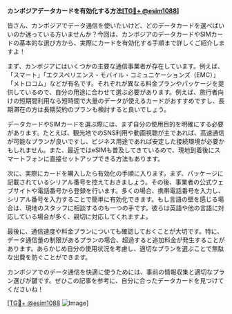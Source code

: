 **カンボジアデータカードを有効化する方法[[TG💪+ @esim1088](https://t.me/s/esim1088)]**

皆さん、カンボジアでデータ通信を使いたいけど、どのデータカードを選べばいいのか迷っている方いませんか？今回は、カンボジアのデータカードやSIMカードの基本的な選び方から、実際にカードを有効化する手順まで詳しくご紹介しますよ！

まず、カンボジアにはいくつかの主要な通信事業者が存在しています。例えば、「スマート」「エクスペリエンス・モバイル・コミュニケーションズ（EMC）」「メトロコム」などが有名です。それぞれが異なる料金プランやパッケージを提供しているので、自分の用途に合わせて選ぶ必要があります。例えば、旅行者向けの短期間利用なら短時間で大量のデータが使えるカードがおすすめですし、長期滞在の方は長期契約のプランも検討すると良いでしょう。

データカードやSIMカードを選ぶ際には、まず自分の使用目的を明確にする必要があります。たとえば、観光地でのSNS利用や動画視聴が主であれば、高速通信が可能なプランが良いですし、ビジネス用途であれば安定した接続環境が必要かもしれません。また、最近ではeSIMも普及してきているので、現地到着後にスマートフォンに直接セットアップできる方法もあります。

次に、実際にカードを購入したら有効化の手順に入ります。まず、パッケージに記載されているシリアル番号を控えておきましょう。その後、事業者の公式ウェブサイトや電話番号から登録を行います。多くの場合、携帯電話番号を入力し、シリアル番号を入力することで簡単に有効化できます。もし言語の壁を感じる場合は、現地のスタッフに相談するのも一つの手です。彼らは英語や他の言語に対応している場合が多く、親切に対応してくれますよ。

最後に、通信速度や料金プランについても確認しておくことが大切です。特に、データ通信量の制限があるプランの場合、超過すると追加料金が発生することがあります。あらかじめ自分の使用状況を考慮し、適切なプランを選ぶことで無駄な出費を防ぐことができます。

カンボジアでのデータ通信を快適に使うためには、事前の情報収集と適切なプラン選びが鍵です。ぜひこの記事を参考に、自分に合ったデータカードを見つけてくださいね！

[[TG💪+ @esim1088](https://t.me/s/esim1088) ![Image](https://i.postimg.cc/Y0z9fWf4/image.png)]